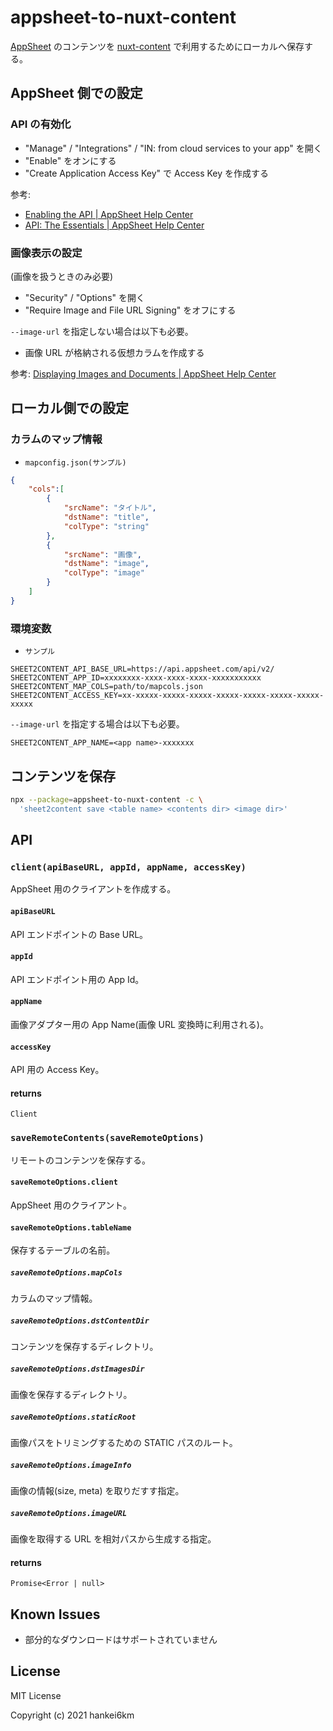 # appsheet-to-nuxt-content

[AppSheet](https://www.appsheet.com/) のコンテンツを [nuxt-content](https://content.nuxtjs.org/) で利用するためにローカルへ保存する。

## AppSheet 側での設定

### API の有効化

- "Manage" / "Integrations" / "IN: from cloud services to your app"  を開く
- "Enable" をオンにする
- "Create Application Access Key" で Access Key を作成する

参考:
- [Enabling the API | AppSheet Help Center](https://help.appsheet.com/en/articles/1979976-enabling-the-api)
- [API: The Essentials | AppSheet Help Center](https://help.appsheet.com/en/articles/1979966-api-the-essentials)

### 画像表示の設定
(画像を扱うときのみ必要)

- "Security" / "Options" を開く
- "Require Image and File URL Signing" をオフにする

`--image-url` を指定しない場合は以下も必要。

- 画像 URL が格納される仮想カラムを作成する

参考: [Displaying Images and Documents | AppSheet Help Center](https://help.appsheet.com/en/articles/961605-displaying-images-and-documents)


## ローカル側での設定

### カラムのマップ情報

- `mapconfig.json(サンプル)`

```json
{
    "cols":[
        {
            "srcName": "タイトル",
            "dstName": "title",
            "colType": "string"
        },
        {
            "srcName": "画像",
            "dstName": "image",
            "colType": "image"
        }
    ]
}
```

### 環境変数

- `サンプル`

```
SHEET2CONTENT_API_BASE_URL=https://api.appsheet.com/api/v2/
SHEET2CONTENT_APP_ID=xxxxxxxx-xxxx-xxxx-xxxx-xxxxxxxxxxx
SHEET2CONTENT_MAP_COLS=path/to/mapcols.json
SHEET2CONTENT_ACCESS_KEY=xx-xxxxx-xxxxx-xxxxx-xxxxx-xxxxx-xxxxx-xxxxx-xxxxx
```

`--image-url` を指定する場合は以下も必要。

```
SHEET2CONTENT_APP_NAME=<app name>-xxxxxxx
```

## コンテンツを保存

```bash
npx --package=appsheet-to-nuxt-content -c \
  'sheet2content save <table name> <contents dir> <image dir>'
```

## API

### `client(apiBaseURL, appId, appName, accessKey)`

AppSheet 用のクライアントを作成する。

#### `apiBaseURL`

API エンドポイントの Base URL。

#### `appId`

API エンドポイント用の App Id。

#### `appName`

画像アダプター用の App Name(画像 URL 変換時に利用される)。

#### `accessKey`

API 用の Access Key。

#### returns

`Client`
 

### `saveRemoteContents(saveRemoteOptions)`

リモートのコンテンツを保存する。

#### `saveRemoteOptions.client`

AppSheet 用のクライアント。

#### `saveRemoteOptions.tableName`

保存するテーブルの名前。

##### `saveRemoteOptions.mapCols`

カラムのマップ情報。

##### `saveRemoteOptions.dstContentDir`
 
コンテンツを保存するディレクトリ。

##### `saveRemoteOptions.dstImagesDir`
 
画像を保存するディレクトリ。

##### `saveRemoteOptions.staticRoot`
 
画像パスをトリミングするための STATIC パスのルート。

##### `saveRemoteOptions.imageInfo`
 
画像の情報(size, meta) を取りだすす指定。

##### `saveRemoteOptions.imageURL`
 
画像を取得する URL を相対パスから生成する指定。

#### returns

`Promise<Error | null>`

## Known Issues

- 部分的なダウンロードはサポートされていません

## License

MIT License

Copyright (c) 2021 hankei6km

